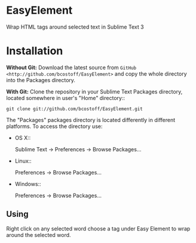 EasyElement
===========

Wrap HTML tags around selected text in Sublime Text 3


Installation
===========

**Without Git:** Download the latest source from `GitHub <http://github.com/bcostoff/EasyElement>` and copy the whole directory into the Packages directory.

**With Git:** Clone the repository in your Sublime Text Packages directory, located somewhere in user's "Home" directory::

    git clone git://github.com/bcostoff/EasyElement.git


The "Packages" packages directory is located differently in different platforms. To access the directory use:

* OS X::

    Sublime Text -> Preferences -> Browse Packages...

* Linux::

    Preferences -> Browse Packages...

* Windows::

    Preferences -> Browse Packages...


Using
-----

Right click on any selected word choose a tag under Easy Element to wrap around the selected word. 
